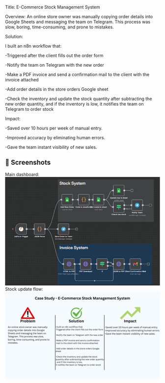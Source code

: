 Title: E-Commerce Stock Management System

Overview: An online store owner was manually copying order details into Google Sheets and messaging the team on Telegram. This process was slow, boring, time-consuming, and prone to mistakes.

Solution:

I built an n8n workflow that:

-Triggered after the client fills out the order form

-Notify the team on Telegram with the new order

-Make a PDF invoice and send a confirmation mail to the client with the invoice attached

-Add order details in the store orders Google sheet

-Check the inventory and update the stock quantity after subtracting the new order quantity, and if the inventory is low, it notifies the team on Telegram to order stock

Impact:

-Saved over 10 hours per week of manual entry.

-Improved accuracy by eliminating human errors.

-Gave the team instant visibility of new sales.

## 📸 Screenshots

Main dashboard:
![Main Workflow](./screenshots/ecomm.png)
Stock update flow:
![Case Study](./screenshots/ecomm1.jpg)
